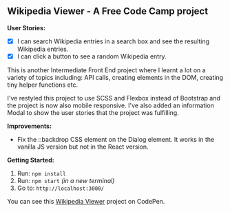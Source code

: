 ## Wikipedia Viewer -  A Free Code Camp project

**User Stories:**
- [x] I can search Wikipedia entries in a search box and see the resulting 
Wikipedia entries.
- [x] I can click a button to see a random Wikipedia entry.

This is another Intermediate Front End project where I learnt a lot on a variety
of topics including: API calls, creating elements in the DOM, creating tiny 
helper functions etc.

I've restyled this project to use SCSS and Flexbox instead of Bootstrap and the 
project is now also mobile responsive. I've also added an information Modal to 
show the user stories that the project was fulfilling. 

**Improvements:**
- Fix the ::backdrop CSS element on the Dialog element. It works in the vanilla
JS version but not in the React version.

**Getting Started:**
 1. Run: `npm install`
 2. Run: `npm start` _(in a new terminal)_
 3. Go to: `http://localhost:3000/`

You can see this [Wikipedia Viewer](https://codepen.io/Pagey/pen/wrZRqR) 
project on CodePen.









